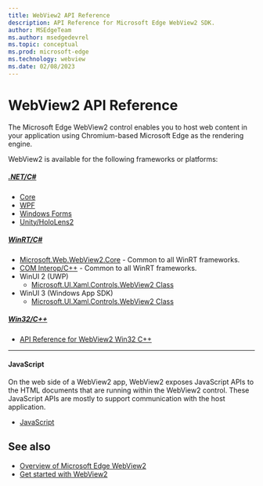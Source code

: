 ```yaml
---
title: WebView2 API Reference
description: API Reference for Microsoft Edge WebView2 SDK.
author: MSEdgeTeam
ms.author: msedgedevrel
ms.topic: conceptual
ms.prod: microsoft-edge
ms.technology: webview
ms.date: 02/08/2023
---
```

# WebView2 API Reference

The Microsoft Edge WebView2 control enables you to host web content in your application using Chromium-based Microsoft Edge as the rendering engine.

WebView2 is available for the following frameworks or platforms:


##### [.NET/C#](#tab/dotnetcsharp)

* [Core](/dotnet/api/microsoft.web.webview2.core)
* [WPF](/dotnet/api/microsoft.web.webview2.wpf)
* [Windows Forms](/dotnet/api/microsoft.web.webview2.winforms)
* [Unity/HoloLens2](reference/hololens2/webview2-unity-plugin.md)


##### [WinRT/C#](#tab/winrtcsharp)

* [Microsoft.Web.WebView2.Core](/microsoft-edge/webview2/reference/winrt/microsoft_web_webview2_core/index) - Common to all WinRT frameworks.
* [COM Interop/C++](/microsoft-edge/webview2/reference/winrt/interop/index) - Common to all WinRT frameworks.
*  WinUI 2 (UWP)
   * [Microsoft.UI.Xaml.Controls.WebView2 Class](/windows/winui/api/microsoft.ui.xaml.controls.webview2)
*  WinUI 3 (Windows App SDK)
   * [Microsoft.UI.Xaml.Controls.WebView2 Class](/windows/windows-app-sdk/api/winrt/microsoft.ui.xaml.controls.webview2)


##### [Win32/C++](#tab/win32cpp)

* [API Reference for WebView2 Win32 C++](/microsoft-edge/webview2/reference/win32)

---


<!-- ------------------------------ -->
#### JavaScript

On the web side of a WebView2 app, WebView2 exposes JavaScript APIs to the HTML documents that are running within the WebView2 control.  These JavaScript APIs are mostly to support communication with the host application.

* [JavaScript](/microsoft-edge/webview2/reference/javascript/)


<!-- ====================================================================== -->
## See also

* [Overview of Microsoft Edge WebView2](index.md)
* [Get started with WebView2](get-started/get-started.md)

